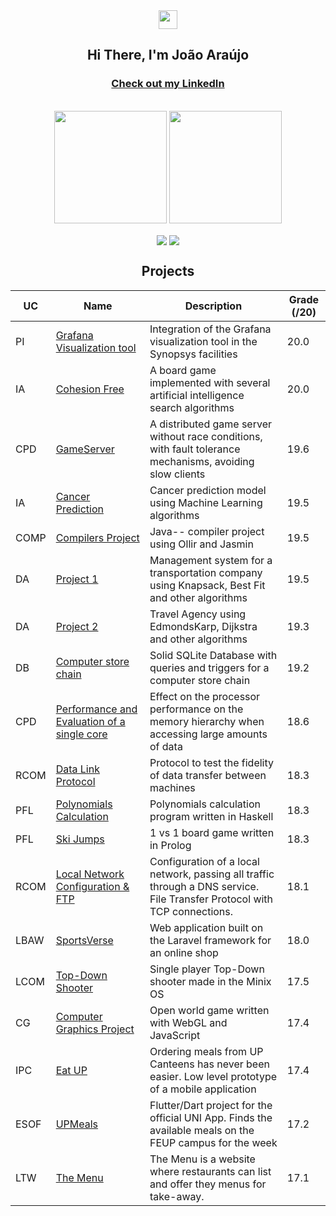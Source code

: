 <div align = "center">
<img href="center" src="https://raw.githubusercontent.com/MartinHeinz/MartinHeinz/master/wave.gif" width="30px">
<h2 align = "center" >Hi There, I'm João Araújo </h2>
<h3><a href="https://www.linkedin.com/in/ptozin/">Check out my LinkedIn</a></h3>
</div>
<br>

<div align="center">
  <img height="180em" src="https://github-readme-stats.vercel.app/api?username=Ptozin&show_icons=true&theme=dracula&include_all_commits=true&count_private=true"/>
  <img height="180em" src="https://github-readme-stats.vercel.app/api/top-langs/?username=Ptozin&layout=compact&langs_count=7&theme=dracula"/>   
</div>

<p align = "center">
<img align="center" src="https://img.shields.io/badge/python-3670A0?style=for-the-badge&logo=python&logoColor=ffdd54&color=4293F2">
<img align="center" src="https://img.shields.io/badge/Editors-Visual Studio Code -informational?style=flat&logo=visual-studio-code&logoColor=white&color=42F29E">
</p>

<h2 align = "center" >Projects</h2>
<p align = "center">

| UC | Name | Description | Grade (/20) |
|--|---|---------------------------------------------------------------------------------------------------------------------------------------------------------------|-------------|
| PI | [Grafana Visualization tool]() | Integration of the Grafana visualization tool in the Synopsys facilities | 20.0 |
| IA | [Cohesion Free]() | A board game implemented with several artificial intelligence search algorithms | 20.0  |
| CPD | [GameServer]() | A distributed game server without race conditions, with fault tolerance mechanisms, avoiding slow clients | 19.6 |
| IA | [Cancer Prediction]() | Cancer prediction model using Machine Learning algorithms | 19.5 |
| COMP | [Compilers Project]() | Java-- compiler project using Ollir and Jasmin | 19.5 |
| DA | [Project 1]() | Management system for a transportation company using Knapsack, Best Fit and other algorithms | 19.5 |
| DA | [Project 2]() | Travel Agency using EdmondsKarp, Dijkstra and other algorithms | 19.3 |
| DB | [Computer store chain]() | Solid SQLite Database with queries and triggers for a computer store chain  | 19.2 |
| CPD | [Performance and Evaluation of a single core]() | Effect on the processor performance on the memory hierarchy when accessing large amounts of data | 18.6 |
| RCOM | [Data Link Protocol]() | Protocol to test the fidelity of data transfer between machines | 18.3 |
| PFL | [Polynomials Calculation]() | Polynomials calculation program written in Haskell | 18.3 |
| PFL | [Ski Jumps]() | 1 vs 1 board game written in Prolog | 18.3 |
| RCOM | [Local Network Configuration & FTP]() | Configuration of a local network, passing all traffic through a DNS service. <br> File Transfer Protocol with TCP connections. | 18.1 |
| LBAW | [SportsVerse]() | Web application built on the Laravel framework for an online shop | 18.0 |
| LCOM | [Top-Down Shooter]() | Single player Top-Down shooter made in the Minix OS | 17.5 |
| CG | [Computer Graphics Project]() | Open world game written with WebGL and JavaScript | 17.4 |
| IPC | [Eat UP]() | Ordering meals from UP Canteens has never been easier. Low level prototype of a mobile application | 17.4 |
| ESOF | [UPMeals]() | Flutter/Dart project for the official UNI App. Finds the available meals on the FEUP campus for the week | 17.2 |
| LTW | [The Menu]() | The Menu is a website where restaurants can list and offer they menus for take-away. | 17.1 |

<!--
**Ptozin/Ptozin** is a ✨ _special_ ✨ repository because its `README.md` (this file) appears on your GitHub profile.

Here are some ideas to get you started:

- 🔭 I’m currently working on ...
- 🌱 I’m currently learning ...
- 👯 I’m looking to collaborate on ...
- 🤔 I’m looking for help with ...
- 💬 Ask me about ...
- 📫 How to reach me: ...
- 😄 Pronouns: ...
- ⚡ Fun fact: ...
-->
